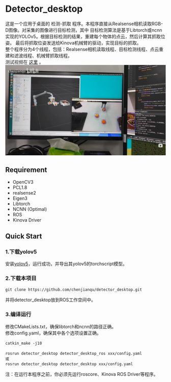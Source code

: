 # Detector_desktop  
这是一个应用于桌面的 检测-抓取 程序。本程序直接从Realsense相机读取RGB-D图像。对采集的图像进行目标检测，其中
目标检测算法是基于Libtorch或ncnn实现的YOLOv5。根据目标检测的结果，重建每个物体的点云，然后计算其抓取位姿。
最后将抓取位姿发送给Kinova机械臂的驱动，实现目标的抓取。  
整个程序分为4个线程，包括：Realsense相机读取线程、目标检测线程、点云重建和滤波线程、机械臂抓取线程。  
测试视频在 [这里](https://www.bilibili.com/video/BV1TS4y1j7AV) 。  
![test](https://github.com/chenjianqu/detector_desktop/blob/master/config/test.png)


## Requirement
* OpenCV3
* PCL1.8
* realsense2
* Eigen3
* Libtorch
* NCNN (Optimal)
* ROS
* Kinova Driver

## Quick Start
### 1.下载yolov5
安装[yolov5](https://github.com/ultralytics/yolov5)，运行成功，并导出其yolov5的torchscript模型。

### 2.下载本项目
```shell
git clone https://github.com/chenjianqu/detector_desktop.git
```
并将detector_desktop放到ROS工作空间中。
### 3.编译运行
修改CMakeLists.txt，确保libtorch和ncnn的路径正确。  
修改config.yaml，确保其中各个选项设置正确。
```shell
catkin_make -j10

rosrun detector_desktop detector_desktop_ros xxx/config.yaml
或
rosrun detector_desktop detector_desktop xxx/config.yaml
```
注：在运行本程序之前，你必须先运行roscore、Kinova ROS Driver等程序。 


